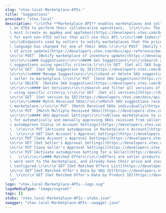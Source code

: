 ```yaml
---
slug: "vtex-local-Marketplace-APIs-"
title: "Suggestions"
provider: "vtex.local"
description: "\r\nThe **Marketplace API** enables marketplaces and sellers hosted\
  \ on VTEX to perform their collaborative operations.  \r\n\r\n>⚠️ The marketplace\
  \ must [create an appKey and appToken](https://developers.vtex.com/docs/guides/getting-started-authentication)\
  \ for each non-VTEX seller that will use this API.\r\n\r\n## Index\r\n\r\n### Notification\r\
  \n\r\nEndpoints used by sellers to notify marketplaces that the price or inventory\
  \ language has changed for one of their SKUs.\r\n\r\n`POST` [Notify marketplace\
  \ of price update](https://developers.vtex.com/docs/api-reference/marketplace-apis#post-/notificator/-sellerId-/changenotification/-skuId-/price)\r\
  \n\r\n`POST` [Notify marketplace of inventory update](https://developers.vtex.com/docs/api-reference/marketplace-apis#post-/notificator/-sellerId-/changenotification/-skuId-/inventory)\r\
  \n\r\n\r\n### Suggestions\r\n\r\n#### Get Suggestions\r\n\r\nSearch and filter all\
  \ suggestions using specific criteria.\r\n\r\n`GET` [Get all SKU Suggestions](https://developers.vtex.com/docs/api-reference/marketplace-apis-suggestions#get-/suggestions)\r\
  \n\r\n`GET` [Get SKU Suggestion by ID](https://developers.vtex.com/docs/api-reference/marketplace-apis-suggestions#get-/suggestions/-sellerId-/-sellerSkuId-)\r\
  \n\r\n\r\n#### Manage Suggestions\r\n\r\nSend or delete SKU suggestions from the\
  \ seller to marketplace.\r\n\r\n`PUT` [Send SKU Suggestion](https://developers.vtex.com/docs/api-reference/marketplace-apis-suggestions#put-/suggestions/-sellerId-/-sellerSkuId-)\r\
  \n\r\n`DELETE` [Delete SKU Suggestion](https://developers.vtex.com/docs/api-reference/marketplace-apis-suggestions#delete-/suggestions/-sellerId-/-sellerSkuId-)\r\
  \n\r\n\r\n#### Get Versions\r\n\r\nSearch and filter all versions of suggestions,\
  \ using specific criteria.\r\n\r\n`GET` [Get all versions](https://developers.vtex.com/docs/api-reference/marketplace-apis-suggestions#get-/suggestions/-sellerId-/-sellerskuid-/versions)\r\
  \n\r\n`GET` [Get version by ID](https://developers.vtex.com/docs/api-reference/marketplace-apis-suggestions#get-/suggestions/-sellerId-/-sellerskuid-/versions/-version-)\r\
  \n\r\n\r\n#### Match Received SKUs\r\n\r\nMatch SKU suggestions received in the\
  \ marketplace.\r\n\r\n`PUT` [Match Received SKUs individually](https://developers.vtex.com/docs/api-reference/marketplace-apis-suggestions#put-/suggestions/-sellerId-/-sellerskuid-/versions/-version-/matches/-matchid-)\r\
  \n\r\n`PUT` [Match Multiple Received SKUs](https://developers.vtex.com/docs/api-reference/marketplace-apis-suggestions#put-/suggestions/matches/action/-actionName-)\r\
  \n\r\n\r\n#### SKU Approval Settings\r\n\r\nAllows marketplaces to configure rules\
  \ for automatically and manually approving SKUs received from sellers.\r\n\r\n`GET`[Get\
  \ autoApprove Status in Account Settings](https://developers.vtex.com/docs/api-reference/marketplace-apis-suggestions#get-/suggestions/configuration/autoapproval/toggle)\
  \  \r\n\r\n`PUT`[Activate autoApprove in Marketplace's Account](https://developers.vtex.com/docs/api-reference/marketplace-apis-suggestions#put-/suggestions/configuration/autoapproval/toggle)\
  \  \r\n\r\n`GET`[Get Account's Approval Settings](https://developers.vtex.com/docs/api-reference/marketplace-apis-suggestions#get-/suggestions/configuration)\r\
  \n\r\n`PUT`[Save Account's Approval Settings](https://developers.vtex.com/docs/api-reference/marketplace-apis-suggestions#put-/suggestions/configuration)\r\
  \n\r\n`GET`[Get Seller's Approval Settings](https://developers.vtex.com/docs/api-reference/marketplace-apis-suggestions#get-/suggestions/configuration/seller/-sellerId-)\r\
  \n\r\n`PUT`[Save Seller's Approval Settings](https://developers.vtex.com/docs/api-reference/marketplace-apis-suggestions#put-/suggestions/configuration/seller/-sellerId-)\r\
  \n\r\n`PUT`[Activate autoApprove Setting for a Seller](https://developers.vtex.com/docs/api-reference/marketplace-apis-suggestions#put-/suggestions/configuration/autoapproval/toggle/seller/-sellerId-)\
  \   \r\n\r\n\r\n### Matched Offers\r\n\r\nOffers are seller products and SKUs that\
  \ were sent to the marketplace, and already have their price and inventory level\
  \ configured.\r\n\r\n`GET`[Get Matched Offers List](https://developers.vtex.com/docs/api-reference/marketplace-apis#get-/offer-manager/pvt/offers)\r\
  \n\r\n`GET`[Get Matched Offer's Data by SKU ID](https://developers.vtex.com/docs/api-reference/marketplace-apis#get-/offer-manager/pvt/product/-productId-/sku/-skuId-)\
  \  \r\n\r\n`GET`[Get Matched Offer's Data by Product ID](https://developers.vtex.com/docs/api-reference/marketplace-apis#get-/offer-manager/pvt/product/-productId-)\r\
  \n"
logo: "vtex.local-Marketplace-APIs--logo.svg"
logoMediaType: "image/svg+xml"
tags: []
stubs: "vtex.local-Marketplace-APIs--stubs.json"
swagger: "vtex.local-Marketplace-APIs--swagger.json"
---
```

